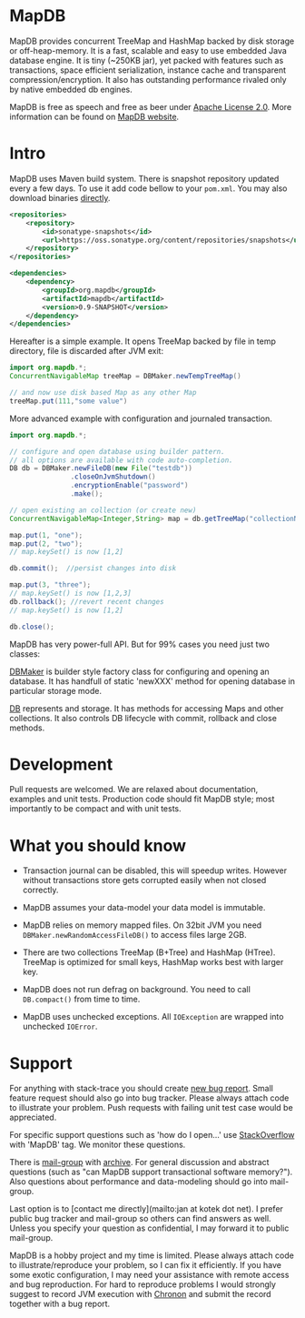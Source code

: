 MapDB
===============

MapDB provides concurrent TreeMap and HashMap backed by disk storage or off-heap-memory.
It is a fast, scalable and easy to use embedded Java database engine. It is tiny (~250KB jar),
yet packed with features such as transactions, space efficient serialization, instance cache
and transparent compression/encryption. It also has outstanding performance rivaled only by
native embedded db engines.

MapDB is free as speech and free as beer under [Apache License 2.0](https://github.com/jankotek/MapDB/blob/master/doc/license.txt).
More information can be found on [MapDB website](http://www.mapdb.org).

Intro
======
MapDB uses Maven build system. There is snapshot repository updated every a few days.
To use it add code bellow to your `pom.xml`. You may also download binaries
[directly](https://oss.sonatype.org/content/repositories/snapshots/org/mapdb/mapdb/).

```xml
<repositories>
    <repository>
        <id>sonatype-snapshots</id>
        <url>https://oss.sonatype.org/content/repositories/snapshots</url>
    </repository>
</repositories>

<dependencies>
    <dependency>
        <groupId>org.mapdb</groupId>
        <artifactId>mapdb</artifactId>
        <version>0.9-SNAPSHOT</version>
    </dependency>
</dependencies>
```

Hereafter is a simple example. It opens TreeMap backed by file in temp directory, file is discarded after JVM exit:

```java
import org.mapdb.*;
ConcurrentNavigableMap treeMap = DBMaker.newTempTreeMap()

// and now use disk based Map as any other Map
treeMap.put(111,"some value")
```

More advanced example with configuration and journaled transaction.

```java
import org.mapdb.*;

// configure and open database using builder pattern.
// all options are available with code auto-completion.
DB db = DBMaker.newFileDB(new File("testdb"))
               .closeOnJvmShutdown()
               .encryptionEnable("password")
               .make();

// open existing an collection (or create new)
ConcurrentNavigableMap<Integer,String> map = db.getTreeMap("collectionName");

map.put(1, "one");
map.put(2, "two");
// map.keySet() is now [1,2]

db.commit();  //persist changes into disk

map.put(3, "three");
// map.keySet() is now [1,2,3]
db.rollback(); //revert recent changes
// map.keySet() is now [1,2]

db.close();
```

MapDB has very power-full API.
But for 99% cases you need just two classes:

[DBMaker](http://www.mapdb.org/apidocs/org/mapdb/DBMaker.html) is builder style factory class for configuring and opening
an database. It has handfull of static 'newXXX' method for opening database in particular storage mode.

[DB](http://www.mapdb.org/apidocs/org/mapdb/DB.html) represents and storage. It has methods for accessing Maps and
other collections. It also controls DB lifecycle with commit, rollback and close methods.


Development
===========
Pull requests are welcomed. We are relaxed about documentation, examples and unit tests.
Production code should fit MapDB style; most importantly to be compact and with unit tests.

What you should know
====================
* Transaction journal can be disabled, this will speedup writes. However without transactions
store gets corrupted easily when not closed correctly.

* MapDB assumes your data-model your data model is immutable.

* MapDB relies on memory mapped files. On 32bit JVM you need `DBMaker.newRandomAccessFileDB()`
to access files large 2GB.

* There are two collections TreeMap (B+Tree) and HashMap (HTree). TreeMap is
optimized for small keys, HashMap works best with larger key.

* MapDB does not run defrag on background. You need to call `DB.compact()` from time to time.

* MapDB uses unchecked exceptions. All `IOException` are wrapped into unchecked `IOError`.


Support
=======
For anything with stack-trace you should create [new bug report](https://github.com/jankotek/MapDB/issues/new).
Small feature request should also go into bug tracker. Please always attach code to illustrate your problem.
Push requests with failing unit test case would be appreciated.

For specific support questions such as 'how do I open...' use [StackOverflow](http://stackoverflow.com/) with 'MapDB' tag.
We monitor these questions.

There is [mail-group](mailto:mapdb@googlegroups.com) with [archive](http://groups.google.com/group/mapdb).
For general discussion and abstract questions (such as "can MapDB support transactional software memory?").
Also questions about performance and data-modeling should go into mail-group.

Last option is to [contact me directly](mailto:jan at kotek dot net).
I prefer public bug tracker and mail-group so others can find answers as well.
Unless you specify your question as confidential, I may forward it to public mail-group.

MapDB is a hobby project and my time is limited.
Please always attach code to illustrate/reproduce your problem, so I can fix it efficiently.
If you have some exotic configuration, I may need your assistance with remote access and bug reproduction.
For hard to reproduce problems I would strongly suggest to record JVM execution with
[Chronon](http://www.chrononsystems.com/learn-more/products-overview) and submit the record together with a bug report.
